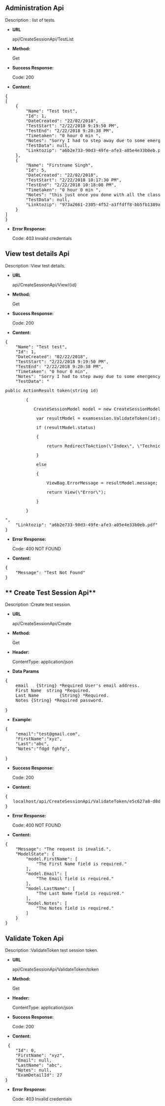 **Administration Api**
----
Description : list of tests.

* **URL**

  api/CreateSessionApi/TestList

* **Method:** 

    Get

* **Success Response:**

	Code: 200 
	
* **Content:**<br />
 
<pre>
{
[
    {
        "Name": "Test test",
        "Id": 1,
        "DateCreated": "22/02/2018",
        "TestStart": "2/22/2018 9:19:50 PM",
        "TestEnd": "2/22/2018 9:20:38 PM",
        "Timetaken": "0 hour 0 min ",
        "Notes": "Sorry I had to step away due to some emergency. I am back and done all the changes please review",
        "TestData": null,
        "Linktozip": "a6b2e733-90d3-49fe-afe3-a05e4e33b0eb.pdf"
    },
    {
        "Name": "Firstname Singh",
        "Id": 5,
        "DateCreated": "22/02/2018",
        "TestStart": "2/22/2018 10:17:30 PM",
        "TestEnd": "2/22/2018 10:18:08 PM",
        "Timetaken": "0 hour 0 min ",
        "Notes": "this just once you done with all the classes let me see them please, I want to make sure I am not missing anything or that we don't have anything extra that is not needed",
        "TestData": null,
        "Linktozip": "973a2661-2305-4f52-a3ffdff8-bb5fb1389acc.rar"
    }
]
}
</pre>
* **Error Response:**

	Code: 403 Invalid credentials



**View test details Api**
----
Description :View test details.

* **URL**

    api/CreateSessionApi/View/{id}

* **Method:** 

    Get

* **Success Response:**

	Code: 200 
	
* **Content:**<br />
 
<pre>
{
    "Name": "Test test",
    "Id": 1,
    "DateCreated": "02/22/2018",
    "TestStart": "2/22/2018 9:19:50 PM",
    "TestEnd": "2/22/2018 9:20:38 PM",
    "Timetaken": "0 hour 0 min",
    "Notes": "Sorry I had to step away due to some emergency. I am back and done all the changes please review",
    "TestData": "<p>public ActionResult token(string id)</p><p>&nbsp; &nbsp; &nbsp; &nbsp; {</p><p>&nbsp; &nbsp; &nbsp; &nbsp; &nbsp; &nbsp;CreateSessionModel model = new CreateSessionModel();</p><p>&nbsp; &nbsp; &nbsp; &nbsp; &nbsp; &nbsp; var resultModel = examsession.ValidateToken(id);</p><p>&nbsp; &nbsp; &nbsp; &nbsp; &nbsp; &nbsp; if (resultModel.status)</p><p>&nbsp; &nbsp; &nbsp; &nbsp; &nbsp; &nbsp; {</p><p>&nbsp; &nbsp; &nbsp; &nbsp; &nbsp; &nbsp; &nbsp; &nbsp; return RedirectToAction(\"Index\", \"TechnicalTest\", new { name = resultModel.Data.FirstName + \" \" + resultModel.Data.LastName, examDetailId = resultModel.Data.ExamDetailId });</p><p>&nbsp; &nbsp; &nbsp; &nbsp; &nbsp; &nbsp; }</p><p>&nbsp; &nbsp; &nbsp; &nbsp; &nbsp; &nbsp; else</p><p>&nbsp; &nbsp; &nbsp; &nbsp; &nbsp; &nbsp; {</p><p>&nbsp; &nbsp; &nbsp; &nbsp; &nbsp; &nbsp; &nbsp; &nbsp; ViewBag.ErrorMessage = resultModel.message;</p><p>&nbsp; &nbsp; &nbsp; &nbsp; &nbsp; &nbsp; &nbsp; &nbsp; return View(\"Error\");</p><p>&nbsp; &nbsp; &nbsp; &nbsp; &nbsp; &nbsp; }</p><p>&nbsp; &nbsp; &nbsp; &nbsp; }</p>",
    "Linktozip": "a6b2e733-90d3-49fe-afe3-a05e4e33b0eb.pdf"
}
</pre>
	
* **Error Response:**

	Code: 400 NOT FOUND

* **Content:**<br />
	
<pre>
{
    "Message": "Test Not Found"
}
</pre>


** Create Test Session  Api**
----
Description :Create test session.

* **URL**

    api/CreateSessionApi/Create

* **Method:** 

    Get
	
* **Header:** 
    	
	ContentType: application/json

* **Data Params** <br />

<pre>
{
	email   {String} *Required User's email address.
	First Name  string *Required.
	Last Name        {String} *Required.
	Notes {String} *Required password.

}	 
</pre>   

* **Example:** <br/>

<pre>
{
	"email":"test@gmail.com",
	"FirstName":"xyz",
	"Last":"abc",
	"Notes":"fdgd fghfg",

}
</pre>  
* **Success Response:**

	Code: 200 
	
	
* **Content:**<br />
 
<pre>
{
   localhost/api/CreateSessionApi/ValidateToken/e5c627a8-d8d5-4897-8065-9297fbb85219"
}
</pre>
	
* **Error Response:**

	Code: 400 NOT FOUND

* **Content:**<br />
	
<pre>
{
    "Message": "The request is invalid.",
    "ModelState": {
        "model.FirstName": [
            "The First Name field is required."
        ],
        "model.Email": [
            "The Email field is required."
        ],
        "model.LastName": [
            "The Last Name field is required."
        ],
        "model.Notes": [
            "The Notes field is required."
        ]
    }
}
</pre>


**Validate Token  Api**
----
Description :ValidateToken test session token.

* **URL**

    api/CreateSessionApi/ValidateToken/token

* **Method:** 

    Get
	
* **Header:** 
    	
	ContentType: application/json


* **Success Response:**

	Code: 200 
	
	
* **Content:**<br />
 
<pre>
 {
    "Id": 0,
    "FirstName": "xyz",
    "Email": null,
    "LastName": "abc",
    "Notes": null,
    "ExamDetailId": 27
}
</pre>
	
* **Error Response:**

	Code: 403 Invalid credentials
